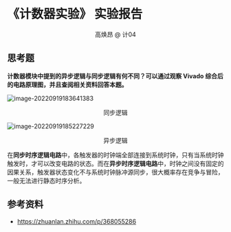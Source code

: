 # 《计数器实验》 实验报告

<center>高焕昂 @ 计04</center>

## 思考题

**计数器模块中提到的异步逻辑与同步逻辑有何不同？可以通过观察 Vivado 综合后的电路原理图，并且查阅相关资料回答本题。**

![image-20220919183641383](C:\Users\c7w13\AppData\Roaming\Typora\typora-user-images\image-20220919183641383.png)

<center>同步逻辑</center>

![image-20220919185227229](C:\Users\c7w13\AppData\Roaming\Typora\typora-user-images\image-20220919185227229.png)

<center>异步逻辑</center>

在**同步时序逻辑电路**中，各触发器的时钟端全部连接到系统时钟，只有当系统时钟触发时，才可以改变电路的状态。而在**异步时序逻辑电路**中，时钟之间没有固定的因果关系，触发器状态变化不与系统时钟脉冲源同步，很大概率存在竞争与冒险，一般无法进行静态时序分析。

## 参考资料

- https://zhuanlan.zhihu.com/p/368055286